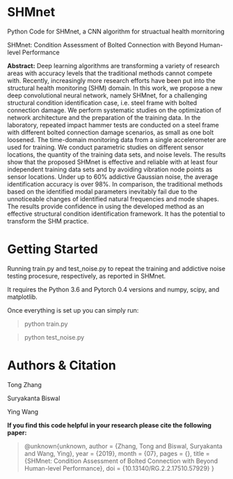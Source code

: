 # SHMnet
Python Code for SHMnet, a CNN algorithm for struactual health mornitoring

SHMnet: Condition Assessment of Bolted Connection with Beyond Human-level Performance

**Abstract:**
Deep learning algorithms are transforming a variety of research areas with accuracy levels that the traditional methods cannot compete with. Recently, increasingly more research efforts have been put into the structural health monitoring (SHM) domain. In this work, we propose a new deep convolutional neural network, namely SHMnet, for a challenging structural condition identification case, i.e. steel frame with bolted connection damage. We perform systematic studies on the optimization of network architecture and the preparation of the training data. In the laboratory, repeated impact hammer tests are conducted on a steel frame with different bolted connection damage scenarios, as small as one bolt loosened. The time-domain monitoring data from a single accelerometer are used for training. We conduct parametric studies on different sensor locations, the quantity of the training data sets, and noise levels. The results show that the proposed SHMnet is effective and reliable with at least four independent training data sets and by avoiding vibration node points as sensor locations. Under up to 60% addictive Gaussian noise, the average identification accuracy is over 98%. In comparison, the traditional methods based on the identified modal parameters inevitably fail due to the unnoticeable changes of identified natural frequencies and mode shapes. The results provide confidence in using the developed method as an effective structural condition identification framework. It has the potential to transform the SHM practice.

# Getting Started
Running train.py and test_noise.py to repeat the training and addictive noise testing procesure, respectively, as reported in SHMnet.

It requires the Python 3.6 and Pytorch 0.4 versions and numpy, scipy, and matplotlib.

Once everything is set up you can simply run:

> python train.py

> python test_noise.py
# Authors & Citation
Tong Zhang

Suryakanta Biswal

Ying Wang

**If you find this code helpful in your research please cite the following paper:**
> @unknown{unknown,
author = {Zhang, Tong and Biswal, Suryakanta and Wang, Ying},
year = {2019},
month = {07},
pages = {},
title = {SHMnet: Condition Assessment of Bolted Connection with Beyond Human-level Performance},
doi = {10.13140/RG.2.2.17510.57929}
}


